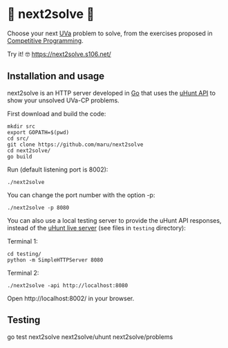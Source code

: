 # :rocket:  next2solve  :rocket:
Choose your next [UVa](https://uva.onlinejudge.org/) problem to solve,
from the exercises proposed in [Competitive Programming](http://sites.google.com/site/stevenhalim/).

Try it! :nerd_face: https://next2solve.s106.net/

## Installation and usage

next2solve is an HTTP server developed in [Go](https://golang.org/) that uses
the [uHunt API](https://uhunt.onlinejudge.org/) to show your unsolved UVa-CP problems.

First download and build the code:

    mkdir src
    export GOPATH=$(pwd)
    cd src/
    git clone https://github.com/maru/next2solve
    cd next2solve/
    go build

Run (default listening port is 8002):

    ./next2solve

You can change the port number with the option -p:

    ./next2solve -p 8080

You can also use a local testing server to provide the uHunt API responses,
instead of the [uHunt live server](https://uhunt.onlinejudge.org/)
(see files in `testing` directory):

Terminal 1:

    cd testing/
    python -m SimpleHTTPServer 8080

Terminal 2:

    ./next2solve -api http://localhost:8080

Open http://localhost:8002/ in your browser.

## Testing

  go test next2solve next2solve/uhunt next2solve/problems
